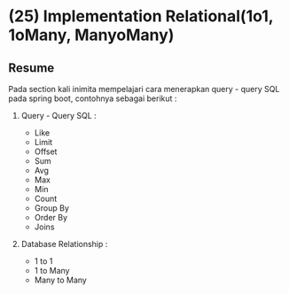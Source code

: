 # **(25) Implementation Relational(1o1, 1oMany, ManyoMany)**

## **Resume**
Pada section kali inimita mempelajari cara menerapkan query - query SQL pada spring boot, contohnya sebagai berikut :
1. Query - Query SQL :
    - Like
    - Limit
    - Offset
    - Sum
    - Avg
    - Max
    - Min
    - Count
    - Group By
    - Order By
    - Joins

2. Database Relationship :
    - 1 to 1
    - 1 to Many
    - Many to Many